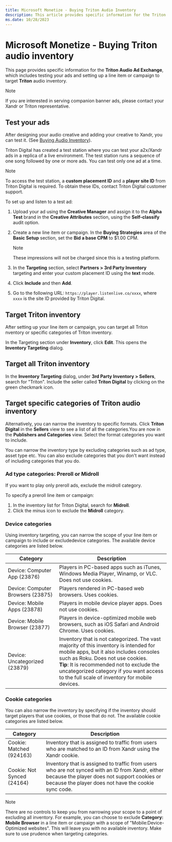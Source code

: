 ```yaml
---
title: Microsoft Monetize - Buying Triton Audio Inventory
description: This article provides specific information for the Triton Audio Ad Exchange, which includes testing your ads and setting up a line item or campaign to target Triton audio inventory.
ms.date: 10/28/2023
---
```


# Microsoft Monetize - Buying Triton audio inventory

This page provides specific information for the **Triton Audio Ad Exchange**, which includes testing your ads and setting up a line item or campaign to target **Triton** audio inventory.

> [!NOTE]
> If you are interested in serving companion banner ads, please contact your Xandr or Triton representative.

## Test your ads

After designing your audio creative and adding your creative to Xandr, you can test it. (See [Buying Audio Inventory](buying-audio-inventory.md)).

Triton Digital has created a test station where you can test your a2x/Xandr ads in a replica of a live environment. The test station runs a sequence of one song followed by
one or more ads. You can test only one ad at a time.

> [!NOTE]
> To access the test station, a **custom placement ID** and a **player site ID** from Triton Digital is required. To obtain these IDs, contact Triton Digital customer support.
>

To set up and listen to a test ad:

1. Upload your ad using the **Creative Manager** and assign it to the **Alpha Test** brand in the **Creative Attributes** section, using the **Self-classify** audit option.
1. Create a new line item or campaign. In the **Buying Strategies** area of the **Basic Setup** section, set the **Bid a base CPM** to $1.00 CPM.

   > [!NOTE]
   > These impressions will not be charged since this is a testing platform.

3. In the **Targeting** section, select **Partners >  3rd Party Inventory** targeting and enter your custom placement ID using the **text** mode.
1. Click **Include** and then **Add**.
1. Go to the following URL: `https://player.listenlive.co/xxxx`, where `xxxx` is the site ID provided by Triton Digital.

## Target Triton inventory

After setting up your line item or campaign, you can target all Triton nventory or specific categories of Triton inventory.

In the Targeting section under **Inventory**, click **Edit**. This opens the **Inventory Targeting** dialog.

## Target all Triton inventory

In the **Inventory Targeting** dialog, under **3rd Party Inventory > Sellers**, search for "Triton". Include the seller called **Triton Digital** by clicking on the green checkmark icon.

## Target specific categories of Triton audio inventory

Alternatively, you can narrow the inventory to specific formats. Click **Triton Digital** in the **Sellers** view to see a list of all the categories.You are now in the **Publishers and Categories** view. Select the format categories you want to include.

You can narrow the inventory type by excluding categories such as ad type, asset type etc. You can also exclude categories that you don't want instead of including categories that you do.

### Ad type categories: Preroll or Midroll

If you want to play only preroll ads, exclude the midroll category.

To specify a preroll line item or campaign:

1. In the inventory list for Triton Digital, search for **Midroll**.
1. Click the minus icon to exclude the **Midroll** category.

### Device categories

Using inventory targeting, you can narrow the scope of your line item or campaign to include or excludedevice categories. The available device categories are listed below.

| Category | Description |
|---|---|
| Device: Computer App (23876) | Players in PC-based apps such as iTunes, Windows Media Player, Winamp, or VLC. Does not use cookies. |
| Device: Computer Browsers (23875) | Players rendered in PC-based web browsers. Uses cookies. |
| Device: Mobile Apps (23878) | Players in mobile device player apps. Does not use cookies. |
| Device: Mobile Browser (23877) | Players in device-optimized mobile web browsers, such as iOS Safari and Android Chrome. Uses cookies. |
| Device: Uncategorized (23879) | Inventory that is not categorized. The vast majority of this inventory is intended for mobile apps, but it also includes consoles such as Roku. Does not use cookies.<br>**Tip**: It is recommended not to exclude the uncategorized category if you want access to the full scale of inventory for mobile devices. |

### Cookie categories

You can also narrow the inventory by specifying if the inventory should target players that use cookies, or those that do not. The available cookie categories are listed below.

| Category | Description |
|---|---|
| Cookie: Matched (924163) | Inventory that is assigned to traffic from users who are matched to an ID from Xandr using the Xandr cookie. |
| Cookie: Not Synced (24164) | Inventory that is assigned to traffic from users who are not synced with an ID from Xandr, either because the player does not support cookies or because the player does not have the cookie sync code. |

> [!NOTE]
> There are no controls to keep you from narrowing your scope to a point of excluding all inventory. For example, you can choose to exclude **Category: Mobile Browser** in a
> line item or campaign with a scope of "Mobile:Device-Optimized websites". This will leave you with no available inventory. Make sure to use prudence when targeting categories.

